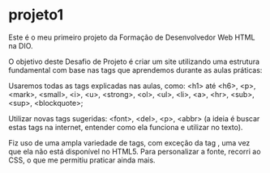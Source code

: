 # projeto1
Este é o meu primeiro projeto da Formação de Desenvolvedor Web HTML na DIO.

O objetivo deste Desafio de Projeto é criar um site utilizando uma estrutura fundamental com base nas tags que aprendemos durante as aulas práticas:

Usaremos todas as tags explicadas nas aulas, como: &#60;h1&#62; até &#60;h6&#62;, &#60;p&#62;, &#60;mark&#62;, &#60;small&#62;, &#60;i&#62;, &#60;u&#62;, &#60;strong&#62;, &#60;ol&#62;, &#60;ul&#62;, &#60;li&#62;, &#60;a&#62;, &#60;hr&#62;, &#60;sub&#62;, &#60;sup&#62;, &#60;blockquote&#62;;

Utilizar novas tags sugeridas: &#60;font&#62;, &#60;del&#62;, &#60;p&#62;, &#60;abbr&#62; (a ideia é buscar estas tags na internet, entender como ela funciona e utilizar no texto).


Fiz uso de uma ampla variedade de tags, com exceção da tag <font>, uma vez que ela não está disponível no HTML5. Para personalizar a fonte, recorri ao CSS, o que me permitiu praticar ainda mais.

